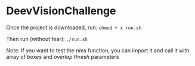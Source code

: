# DeevVisionChallenge

Once the project is downloaded, run:
`chmod + x run.sh` 

Then run (without fear):
`./run.sh`


Note: If you want to test the nms function, you can import it and call it with array of *boxes* and *overlap thresh* parameters